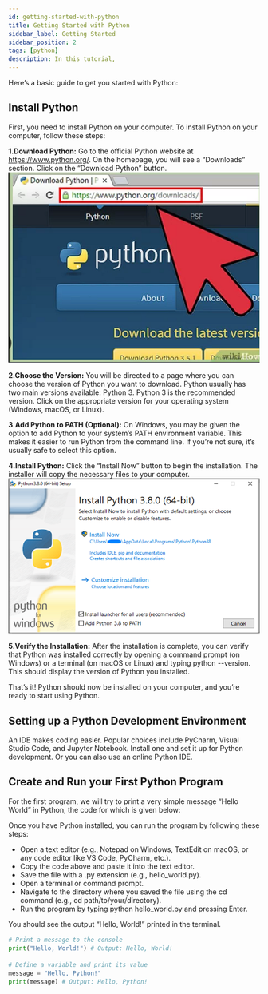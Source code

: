 ```yaml
---
id: getting-started-with-python
title: Getting Started with Python
sidebar_label: Getting Started
sidebar_position: 2
tags: [python]
description: In this tutorial, 
---
```



Here’s a basic guide to get you started with Python:

## Install Python

First, you need to install Python on your computer. To install Python on your computer, follow these steps:

<b>1.Download Python:</b> Go to the official Python website at https://www.python.org/. On the homepage, you will see a “Downloads” section. Click on the “Download Python” button.
![alt text](image-1.png)

<b>2.Choose the Version:</b> You will be directed to a page where you can choose the version of Python you want to download. Python usually has two main versions available: Python 3. Python 3 is the recommended version. Click on the appropriate version for your operating system (Windows, macOS, or Linux).

<b>3.Add Python to PATH (Optional):</b> On Windows, you may be given the option to add Python to your system’s PATH environment variable. This makes it easier to run Python from the command line. If you’re not sure, it’s usually safe to select this option.

<b>4.Install Python:</b> Click the “Install Now” button to begin the installation. The installer will copy the necessary files to your computer.
![alt text](image-2.png)

<b>5.Verify the Installation:</b> After the installation is complete, you can verify that Python was installed correctly by opening a command prompt (on Windows) or a terminal (on macOS or Linux) and typing python --version. This should display the version of Python you installed.

That’s it! Python should now be installed on your computer, and you’re ready to start using Python.

## Setting up a Python Development Environment
An IDE makes coding easier. Popular choices include PyCharm, Visual Studio Code, and Jupyter Notebook. Install one and set it up for Python development. Or you can also use an online Python IDE.

## Create and Run your First Python Program
For the first program, we will try to print a very simple message “Hello World” in Python, the code for which is given below:

Once you have Python installed, you can run the program by following these steps:

- Open a text editor (e.g., Notepad on Windows, TextEdit on macOS, or any code editor like VS Code, PyCharm, etc.).
- Copy the code above and paste it into the text editor.
- Save the file with a .py extension (e.g., hello_world.py).
- Open a terminal or command prompt.
- Navigate to the directory where you saved the file using the cd command (e.g., cd path/to/your/directory).
- Run the program by typing python hello_world.py and pressing Enter.

You should see the output “Hello, World!” printed in the terminal.

```python title="hello.py"
# Print a message to the console
print("Hello, World!") # Output: Hello, World!

# Define a variable and print its value
message = "Hello, Python!"
print(message) # Output: Hello, Python!

```

